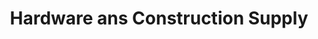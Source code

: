 ---
title: "Hardware ans Construction Supply"
url: /tagaytay/hardware-ans-construction-supply/
shop: hardware
---
